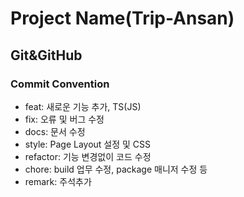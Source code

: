 # Project Name(Trip-Ansan)

## Git&GitHub

### Commit Convention

- feat: 새로운 기능 추가, TS(JS)
- fix: 오류 및 버그 수정
- docs: 문서 수정
- style: Page Layout 설정 및 CSS
- refactor: 기능 변경없이 코드 수정
- chore: build 업무 수정, package 매니저 수정 등
- remark: 주석추가
